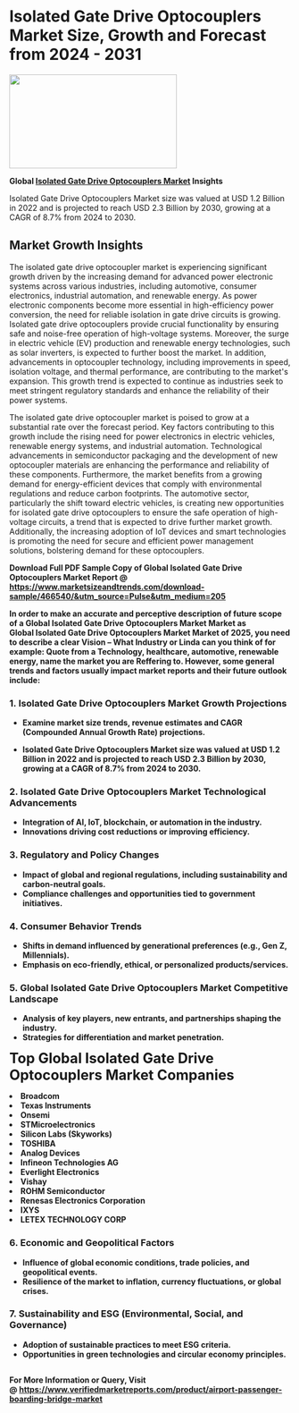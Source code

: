 <H1>Isolated Gate Drive Optocouplers Market Size, Growth and Forecast from 2024 - 2031</H1><img class="aligncenter size-medium wp-image-584254" src="https://thirdeyenews.in/wp-content/uploads/2024/09/Global-Market-Research-300x168.jpeg" alt="" width="300" height="168" /><p><strong>Global&nbsp;<a href="https://www.marketsizeandtrends.com/download-sample/466540/&amp;utm_source=Pulse&amp;utm_medium=205">Isolated Gate Drive Optocouplers Market</a> Insights</strong></p><p>Isolated Gate Drive Optocouplers Market size was valued at USD 1.2 Billion in 2022 and is projected to reach USD 2.3 Billion by 2030, growing at a CAGR of 8.7% from 2024 to 2030.</p><p><h2>Market Growth Insights</h2> <p>The isolated gate drive optocoupler market is experiencing significant growth driven by the increasing demand for advanced power electronic systems across various industries, including automotive, consumer electronics, industrial automation, and renewable energy. As power electronic components become more essential in high-efficiency power conversion, the need for reliable isolation in gate drive circuits is growing. Isolated gate drive optocouplers provide crucial functionality by ensuring safe and noise-free operation of high-voltage systems. Moreover, the surge in electric vehicle (EV) production and renewable energy technologies, such as solar inverters, is expected to further boost the market. In addition, advancements in optocoupler technology, including improvements in speed, isolation voltage, and thermal performance, are contributing to the market's expansion. This growth trend is expected to continue as industries seek to meet stringent regulatory standards and enhance the reliability of their power systems.</p> <p><strong></strong></p> <p>The isolated gate drive optocoupler market is poised to grow at a substantial rate over the forecast period. Key factors contributing to this growth include the rising need for power electronics in electric vehicles, renewable energy systems, and industrial automation. Technological advancements in semiconductor packaging and the development of new optocoupler materials are enhancing the performance and reliability of these components. Furthermore, the market benefits from a growing demand for energy-efficient devices that comply with environmental regulations and reduce carbon footprints. The automotive sector, particularly the shift toward electric vehicles, is creating new opportunities for isolated gate drive optocouplers to ensure the safe operation of high-voltage circuits, a trend that is expected to drive further market growth. Additionally, the increasing adoption of IoT devices and smart technologies is promoting the need for secure and efficient power management solutions, bolstering demand for these optocouplers.</p> <p><strong></p><p><span class=""><strong>Download Full PDF Sample Copy of Global Isolated Gate Drive Optocouplers Market Report</strong> @ <a href="https://www.marketsizeandtrends.com/download-sample/466540/&amp;utm_source=Pulse&amp;utm_medium=205" target="_blank">https://www.marketsizeandtrends.com/download-sample/466540/&amp;utm_source=Pulse&amp;utm_medium=205</a></span></p><p>In order to make an accurate and perceptive description of future scope of a Global&nbsp;Isolated Gate Drive Optocouplers Market Market as Global&nbsp;Isolated Gate Drive Optocouplers Market Market of 2025, you need to describe a clear Vision &ndash; What Industry or Linda can you think of for example: Quote from a Technology, healthcare, automotive, renewable energy, name the market you are Reffering to. However, some general trends and factors usually impact market reports and their future outlook include:</p><h3>1.&nbsp;<strong>Isolated Gate Drive Optocouplers Market Growth Projections</strong></h3><ul><li>Examine market size trends, revenue estimates and CAGR (Compounded Annual Growth Rate) projections.</li><li><p>Isolated Gate Drive Optocouplers Market size was valued at USD 1.2 Billion in 2022 and is projected to reach USD 2.3 Billion by 2030, growing at a CAGR of 8.7% from 2024 to 2030.</p></li></ul><h3>2.&nbsp;<strong>Isolated Gate Drive Optocouplers Market Technological Advancements</strong></h3><ul><li>Integration of AI, IoT, blockchain, or automation in the industry.</li><li>Innovations driving cost reductions or improving efficiency.</li></ul><h3>3.&nbsp;<strong>Regulatory and Policy Changes</strong></h3><ul><li>Impact of global and regional regulations, including sustainability and carbon-neutral goals.</li><li>Compliance challenges and opportunities tied to government initiatives.</li></ul><h3>4.&nbsp;<strong>Consumer Behavior Trends</strong></h3><ul><li>Shifts in demand influenced by generational preferences (e.g., Gen Z, Millennials).</li><li>Emphasis on eco-friendly, ethical, or personalized products/services.</li></ul><h3>5.&nbsp;<strong>Global Isolated Gate Drive Optocouplers Market Competitive Landscape</strong></h3><ul><li>Analysis of key players, new entrants, and partnerships shaping the industry.</li><li>Strategies for differentiation and market penetration.</li></ul><p data-pm-slice="1 1 []"><span style="color: inherit; font-family: inherit; font-size: 25px;">Top Global Isolated Gate Drive Optocouplers Market Companies</span></p><div class="" data-test-id=""><p><li>Broadcom</li><li> Texas Instruments</li><li> Onsemi</li><li> STMicroelectronics</li><li> Silicon Labs (Skyworks)</li><li> TOSHIBA</li><li> Analog Devices</li><li> Infineon Technologies AG</li><li> Everlight Electronics</li><li> Vishay</li><li> ROHM Semiconductor</li><li> Renesas Electronics Corporation</li><li> IXYS</li><li> LETEX TECHNOLOGY CORP</li></p></div><h3>6.&nbsp;<strong>Economic and Geopolitical Factors</strong></h3><ul><li>Influence of global economic conditions, trade policies, and geopolitical events.</li><li>Resilience of the market to inflation, currency fluctuations, or global crises.</li></ul><h3>7.&nbsp;<strong>Sustainability and ESG (Environmental, Social, and Governance)</strong></h3><ul><li>Adoption of sustainable practices to meet ESG criteria.</li><li>Opportunities in green technologies and circular economy principles.</li></ul><h2><strong style="font-size: 14px;">For More Information or Query, Visit @&nbsp;</strong><a style="background-color: #ffffff; font-size: 14px;" href="https://www.marketsizeandtrends.com/report/isolated-gate-drive-optocouplers-market/" target="_blank">https://www.verifiedmarketreports.com/product/airport-passenger-boarding-bridge-market</a></h2>
